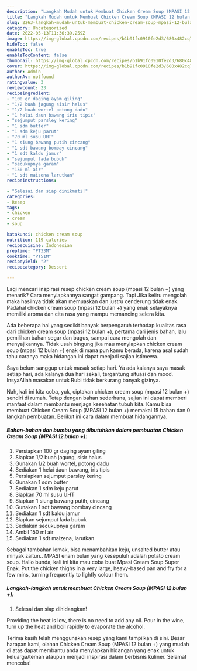 ```yaml
---
description: "Langkah Mudah untuk Membuat Chicken Cream Soup (MPASI 12 bulan +) yang Enak Banget, Buat Buka Puasa Lezat Sekali"
title: "Langkah Mudah untuk Membuat Chicken Cream Soup (MPASI 12 bulan +) yang Enak Banget, Buat Buka Puasa Lezat Sekali"
slug: 2263-langkah-mudah-untuk-membuat-chicken-cream-soup-mpasi-12-bulan-yang-enak-banget-buat-buka-puasa-lezat-sekali
category: Uncategorized
date: 2022-05-13T11:36:39.259Z
image: https://img-global.cpcdn.com/recipes/b1b91fc0910fe2d3/680x482cq70/chicken-cream-soup-mpasi-12-bulan-foto-resep-utama.jpg
hideToc: false
enableToc: true
enableTocContent: false
thumbnail: https://img-global.cpcdn.com/recipes/b1b91fc0910fe2d3/680x482cq70/chicken-cream-soup-mpasi-12-bulan-foto-resep-utama.jpg
cover: https://img-global.cpcdn.com/recipes/b1b91fc0910fe2d3/680x482cq70/chicken-cream-soup-mpasi-12-bulan-foto-resep-utama.jpg
author: Admin
authorAv: notfound
ratingvalue: 3
reviewcount: 23
recipeingredient:
- "100 gr daging ayam giling"
- "1/2 buah jagung sisir halus"
- "1/2 buah wortel potong dadu"
- "1 helai daun bawang iris tipis"
- "sejumput parsley kering"
- "1 sdm butter"
- "1 sdm keju parut"
- "70 ml susu UHT"
- "1 siung bawang putih cincang"
- "1 sdt bawang bombay cincang"
- "1 sdt kaldu jamur"
- "sejumput lada bubuk"
- "secukupnya garam"
- "150 ml air"
- "1 sdt maizena larutkan"
recipeinstructions:

- "Selesai dan siap dinikmati!"
categories:
- Resep
tags:
- chicken
- cream
- soup

katakunci: chicken cream soup 
nutrition: 119 calories
recipecuisine: Indonesian
preptime: "PT33M"
cooktime: "PT51M"
recipeyield: "2"
recipecategory: Dessert

---
```



Lagi mencari inspirasi resep chicken cream soup (mpasi 12 bulan +) yang menarik? Cara menyiapkannya sangat gampang. Tapi Jika keliru mengolah maka hasilnya tidak akan memuaskan dan justru cenderung tidak enak. Padahal chicken cream soup (mpasi 12 bulan +) yang enak selayaknya memiliki aroma dan cita rasa yang mampu memancing selera kita.


Ada beberapa hal yang sedikit banyak berpengaruh terhadap kualitas rasa dari chicken cream soup (mpasi 12 bulan +), pertama dari jenis bahan, lalu pemilihan bahan segar dan bagus, sampai cara mengolah dan menyajikannya. Tidak usah bingung jika mau menyiapkan chicken cream soup (mpasi 12 bulan +) enak di mana pun kamu berada, karena asal sudah tahu caranya maka hidangan ini dapat menjadi sajian istimewa.

Saya belum sanggup untuk masak setiap hari. Ya ada kalanya saya masak setiap hari, ada kalanya dua hari sekali, tergantung situasi dan mood. InsyaAllah masakan untuk Rubi tidak berkurang banyak gizinya.


Nah, kali ini kita coba, yuk, ciptakan chicken cream soup (mpasi 12 bulan +) sendiri di rumah. Tetap dengan bahan sederhana, sajian ini dapat memberi manfaat dalam membantu menjaga kesehatan tubuh kita. Kamu bisa membuat Chicken Cream Soup (MPASI 12 bulan +) memakai 15 bahan dan 0 langkah pembuatan. Berikut ini cara dalam membuat hidangannya.

<!--inarticleads1-->

##### Bahan-bahan dan bumbu yang dibutuhkan dalam pembuatan Chicken Cream Soup (MPASI 12 bulan +):

1. Persiapkan 100 gr daging ayam giling
1. Siapkan 1/2 buah jagung, sisir halus
1. Gunakan 1/2 buah wortel, potong dadu
1. Sediakan 1 helai daun bawang, iris tipis
1. Persiapkan sejumput parsley kering
1. Gunakan 1 sdm butter
1. Sediakan 1 sdm keju parut
1. Siapkan 70 ml susu UHT
1. Siapkan 1 siung bawang putih, cincang
1. Gunakan 1 sdt bawang bombay cincang
1. Sediakan 1 sdt kaldu jamur
1. Siapkan sejumput lada bubuk
1. Sediakan secukupnya garam
1. Ambil 150 ml air
1. Sediakan 1 sdt maizena, larutkan


Sebagai tambahan lemak, bisa menambahkan keju, unsalted butter atau minyak zaitun.. MPASI enam bulan yang kesepuluh adalah potato cream soup. Hallo bunda, kali ini kita mau coba buat Mpasi Cream Soup Super Enak. Put the chicken thighs in a very large, heavy-based pan and fry for a few mins, turning frequently to lightly colour them. 

<!--inarticleads2-->

##### Langkah-langkah untuk membuat Chicken Cream Soup (MPASI 12 bulan +):


1. Selesai dan siap dihidangkan!

Providing the heat is low, there is no need to add any oil. Pour in the wine, turn up the heat and boil rapidly to evaporate the alcohol. 

Terima kasih telah menggunakan resep yang kami tampilkan di sini. Besar harapan kami, olahan Chicken Cream Soup (MPASI 12 bulan +) yang mudah di atas dapat membantu anda menyiapkan hidangan yang enak untuk keluarga/teman ataupun menjadi inspirasi dalam berbisnis kuliner. Selamat mencoba!
